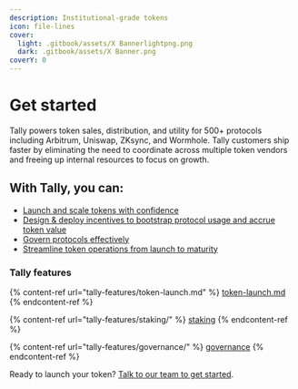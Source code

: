 ```yaml
---
description: Institutional-grade tokens
icon: file-lines
cover:
  light: .gitbook/assets/X Bannerlightpng.png
  dark: .gitbook/assets/X Banner.png
coverY: 0
---
```


# Get started

Tally powers token sales, distribution, and utility for 500+ protocols including Arbitrum, Uniswap, ZKsync, and Wormhole. Tally customers ship faster by eliminating the need to coordinate across multiple token vendors and freeing up internal resources to focus on growth.

## With Tally, you can:&#x20;

* [Launch and scale tokens with confidence](tally-features/token-launch.md)
* [Design & deploy incentives to bootstrap protocol usage and accrue token value](tally-features/staking/)
* [Govern protocols effectively](tally-features/governance/)
* [Streamline token operations from launch to maturity](tally-features/token-hub.md)

### Tally features

{% content-ref url="tally-features/token-launch.md" %}
[token-launch.md](tally-features/token-launch.md)
{% endcontent-ref %}

{% content-ref url="tally-features/staking/" %}
[staking](tally-features/staking/)
{% endcontent-ref %}

{% content-ref url="tally-features/governance/" %}
[governance](tally-features/governance/)
{% endcontent-ref %}

Ready to launch your token? [Talk to our team to get started](http://tally.xyz/contact).
